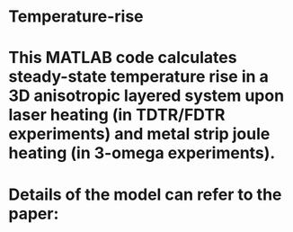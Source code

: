 # Temperature-rise
# This MATLAB code calculates steady-state temperature rise in a 3D anisotropic layered system upon laser heating (in TDTR/FDTR experiments) and metal strip joule heating (in 3-omega experiments). 
# Details of the model can refer to the paper: 
